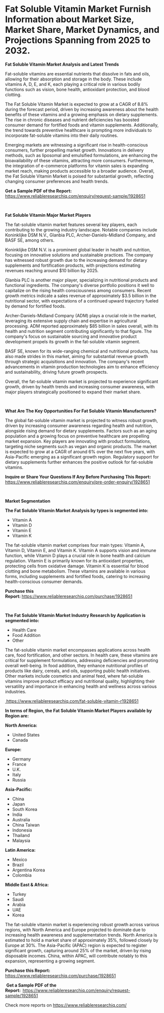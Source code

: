 <p><h1>Fat Soluble Vitamin Market Furnish Information about Market Size, Market Share, Market Dynamics, and Projections Spanning from 2025 to 2032.</h1></p><p><strong>Fat Soluble Vitamin Market Analysis and Latest Trends</strong></p>
<p><p>Fat-soluble vitamins are essential nutrients that dissolve in fats and oils, allowing for their absorption and storage in the body. These include vitamins A, D, E, and K, each playing a critical role in various bodily functions such as vision, bone health, antioxidant protection, and blood clotting.</p><p>The Fat Soluble Vitamin Market is expected to grow at a CAGR of 8.8% during the forecast period, driven by increasing awareness about the health benefits of these vitamins and a growing emphasis on dietary supplements. The rise in chronic diseases and nutrient deficiencies has boosted consumer demand for fortified foods and vitamin supplements. Additionally, the trend towards preventive healthcare is prompting more individuals to incorporate fat-soluble vitamins into their daily routines.</p><p>Emerging markets are witnessing a significant rise in health-conscious consumers, further propelling market growth. Innovations in delivery methods, such as liposomal and emulsified formulations, are enhancing the bioavailability of these vitamins, attracting more consumers. Furthermore, the integration of e-commerce platforms for vitamin sales is expanding market reach, making products accessible to a broader audience. Overall, the Fat Soluble Vitamin Market is poised for substantial growth, reflecting changing consumer preferences and health trends.</p></p>
<p><strong>Get a Sample PDF of the Report:&nbsp;</strong> <a href="https://www.reliableresearchiq.com/enquiry/request-sample/1928651?utm_campaign=3129&utm_medium=2&utm_source=Github&utm_content=ia&utm_term=02042025&utm_id=fat-soluble-vitamin">https://www.reliableresearchiq.com/enquiry/request-sample/1928651</a></p>
<p>&nbsp;</p>
<p><strong>Fat Soluble Vitamin Major Market Players</strong></p>
<p><p>The fat-soluble vitamin market features several key players, each contributing to the growing industry landscape. Notable companies include Koninklijke DSM N.V., Glanbia PLC, Archer-Daniels-Midland Company, and BASF SE, among others. </p><p>Koninklijke DSM N.V. is a prominent global leader in health and nutrition, focusing on innovative solutions and sustainable practices. The company has witnessed robust growth due to the increasing demand for dietary supplements and fortification products, with projections estimating revenues reaching around $10 billion by 2025.</p><p>Glanbia PLC is another major player, specializing in nutritional products and functional ingredients. The company's diverse portfolio positions it well to capitalize on the rising health consciousness among consumers. Recent growth metrics indicate a sales revenue of approximately $3.5 billion in the nutritional sector, with expectations of a continued upward trajectory fueled by demand for fortified foods.</p><p>Archer-Daniels-Midland Company (ADM) plays a crucial role in the market, leveraging its extensive supply chain and expertise in agricultural processing. ADM reported approximately $85 billion in sales overall, with its health and nutrition segment contributing significantly to that figure. The company's focus on sustainable sourcing and innovative product development propels its growth in the fat-soluble vitamin segment.</p><p>BASF SE, known for its wide-ranging chemical and nutritional products, has also made strides in this market, aiming for substantial revenue growth through strategic acquisitions and innovation. The company's recent advancements in vitamin production technologies aim to enhance efficiency and sustainability, driving future growth prospects.</p><p>Overall, the fat-soluble vitamin market is projected to experience significant growth, driven by health trends and increasing consumer awareness, with major players strategically positioned to expand their market share.</p></p>
<p>&nbsp;</p>
<p><strong>What Are The Key Opportunities For Fat Soluble Vitamin Manufacturers?</strong></p>
<p><p>The global fat-soluble vitamin market is projected to witness robust growth, driven by increasing consumer awareness regarding health and nutrition, alongside rising demand for dietary supplements. Factors such as an aging population and a growing focus on preventive healthcare are propelling market expansion. Key players are innovating with product formulations, targeting niche segments such as vegan and organic products. The market is expected to grow at a CAGR of around 6% over the next five years, with Asia-Pacific emerging as a significant growth region. Regulatory support for dietary supplements further enhances the positive outlook for fat-soluble vitamins.</p></p>
<p><strong>Inquire or Share Your Questions If Any Before Purchasing This Report:</strong> <a href="https://www.reliableresearchiq.com/enquiry/pre-order-enquiry/1928651?utm_campaign=3129&utm_medium=2&utm_source=Github&utm_content=ia&utm_term=02042025&utm_id=fat-soluble-vitamin">https://www.reliableresearchiq.com/enquiry/pre-order-enquiry/1928651</a></p>
<p>&nbsp;</p>
<p><strong>Market Segmentation</strong></p>
<p><strong>The Fat Soluble Vitamin Market Analysis by types is segmented into:</strong></p>
<p><ul><li>Vitamin A</li><li>Vitamin D</li><li>Vitamin E</li><li>Vitamin K</li></ul></p>
<p><p>The fat-soluble vitamin market comprises four main types: Vitamin A, Vitamin D, Vitamin E, and Vitamin K. Vitamin A supports vision and immune function, while Vitamin D plays a crucial role in bone health and calcium regulation. Vitamin E is primarily known for its antioxidant properties, protecting cells from oxidative damage. Vitamin K is essential for blood clotting and bone metabolism. These vitamins are available in various forms, including supplements and fortified foods, catering to increasing health-conscious consumer demands.</p></p>
<p><strong>Purchase this Report:&nbsp;</strong><a href="https://www.reliableresearchiq.com/purchase/1928651?utm_campaign=3129&utm_medium=2&utm_source=Github&utm_content=ia&utm_term=02042025&utm_id=fat-soluble-vitamin">https://www.reliableresearchiq.com/purchase/1928651</a></p>
<p>&nbsp;</p>
<p><strong>The Fat Soluble Vitamin Market Industry Research by Application is segmented into:</strong></p>
<p><ul><li>Health Care</li><li>Food Addition</li><li>Other</li></ul></p>
<p><p>The fat-soluble vitamin market encompasses applications across health care, food fortification, and other sectors. In health care, these vitamins are critical for supplement formulations, addressing deficiencies and promoting overall well-being. In food addition, they enhance nutritional profiles of products like dairy, cereals, and oils, supporting public health initiatives. Other markets include cosmetics and animal feed, where fat-soluble vitamins improve product efficacy and nutritional quality, highlighting their versatility and importance in enhancing health and wellness across various industries.</p></p>
<p><a href="https://www.reliableresearchiq.com/fat-soluble-vitamin-r1928651?utm_campaign=3129&utm_medium=2&utm_source=Github&utm_content=ia&utm_term=02042025&utm_id=fat-soluble-vitamin">&nbsp;https://www.reliableresearchiq.com/fat-soluble-vitamin-r1928651</a></p>
<p><strong>In terms of Region, the Fat Soluble Vitamin Market Players available by Region are:</strong></p>
<p>
    <p> <strong> North America: </strong>
        <ul>
            <li>United States</li>
            <li>Canada</li>
        </ul>
        </p> 
    <p> <strong> Europe: </strong>
        <ul>
            <li>Germany</li>
            <li>France</li>
            <li>U.K.</li>
            <li>Italy</li>
            <li>Russia</li>
        </ul>
        </p> 
    <p> <strong> Asia-Pacific: </strong>
        <ul>
            <li>China</li>
            <li>Japan</li>
            <li>South Korea</li>
            <li>India</li>
            <li>Australia</li>
            <li>China Taiwan</li>
            <li>Indonesia</li>
            <li>Thailand</li>
            <li>Malaysia</li>
        </ul>
        </p> 
    <p> <strong> Latin America: </strong>
        <ul>
            <li>Mexico</li>
            <li>Brazil</li>
            <li>Argentina Korea</li>
            <li>Colombia</li>
        </ul>
        </p> 
    <p> <strong> Middle East & Africa: </strong>
        <ul>
            <li>Turkey</li>
            <li>Saudi</li>
            <li>Arabia</li>
            <li>UAE</li>
            <li>Korea</li>
        </ul>
    </p>
    </p>
<p><p>The fat-soluble vitamin market is experiencing robust growth across various regions, with North America and Europe projected to dominate due to increasing health awareness and supplementation trends. North America is estimated to hold a market share of approximately 35%, followed closely by Europe at 30%. The Asia-Pacific (APAC) region is expected to register significant growth, capturing around 25% of the market, driven by rising disposable incomes. China, within APAC, will contribute notably to this expansion, representing a growing segment.</p></p>
<p><strong>Purchase this Report: </strong><a href="https://www.reliableresearchiq.com/purchase/1928651?utm_campaign=3129&utm_medium=2&utm_source=Github&utm_content=ia&utm_term=02042025&utm_id=fat-soluble-vitamin">https://www.reliableresearchiq.com/purchase/1928651</a></p>
<p>&nbsp;<strong>Get a Sample PDF of the Report:&nbsp;&nbsp;</strong><a href="https://www.reliableresearchiq.com/enquiry/request-sample/1928651?utm_campaign=3129&utm_medium=2&utm_source=Github&utm_content=ia&utm_term=02042025&utm_id=fat-soluble-vitamin">https://www.reliableresearchiq.com/enquiry/request-sample/1928651</a></p>
<p><strong></strong></p>
<p>Check more reports on <a href="https://www.reliableresearchiq.com/?utm_campaign=3129&utm_medium=2&utm_source=Github&utm_content=ia&utm_term=02042025&utm_id=fat-soluble-vitamin">https://www.reliableresearchiq.com/</a></p>